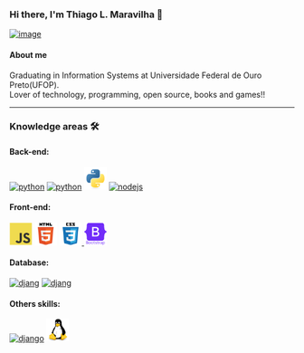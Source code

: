 ### Hi there, I'm Thiago L. Maravilha 👋

[![image](https://img.shields.io/badge/LinkedIn-0077B5?style=for-the-badge&logo=linkedin&logoColor=white)](https://www.linkedin.com/in/thiagomaravilha)
</br>
<h4>About me</h4>
Graduating in Information Systems at Universidade Federal de Ouro Preto(UFOP).</br>
Lover of technology, programming, open source, books and games!!
<hr>

### Knowledge areas 🛠
<h4>Back-end:</h4>
<a href="https://www.learn-c.org/" rel="nofollow"> <img src="https://cdn.jsdelivr.net/gh/devicons/devicon@latest/icons/c/c-original.svg" alt="python" width="40" height="40" style="max-width: 100%;"></a>
<a href="https://dev.java/learn/" rel="nofollow"> <img src="https://cdn.jsdelivr.net/gh/devicons/devicon@latest/icons/java/java-original-wordmark.svg" alt="python" width="40" height="40" style="max-width: 100%;"></a>
<a href="https://www.python.org" rel="nofollow"> <img src="https://raw.githubusercontent.com/devicons/devicon/master/icons/python/python-original.svg" alt="python" width="40" height="40" style="max-width: 100%;"></a>
<a href="https://www.php.net/" rel="nofollow"> <img src="https://cdn.jsdelivr.net/gh/devicons/devicon@latest/icons/php/php-original.svg" alt="nodejs" width="40" height="40" style="max-width: 100%;"></a>
<br>
<h4>Front-end:</h4>
<a href="https://developer.mozilla.org/en-US/docs/Web/JavaScript" rel="nofollow"> <img src="https://raw.githubusercontent.com/devicons/devicon/master/icons/javascript/javascript-original.svg" alt="javascript" width="40" height="40" style="max-width: 100%;"></a>
<a href="https://www.w3.org/html/" rel="nofollow"> <img src="https://raw.githubusercontent.com/devicons/devicon/master/icons/html5/html5-original-wordmark.svg" alt="html5" width="40" height="40" style="max-width: 100%;"></a>
<a href="https://www.w3schools.com/css/" rel="nofollow"> <img src="https://raw.githubusercontent.com/devicons/devicon/master/icons/css3/css3-original-wordmark.svg" alt="css3" width="40" height="40" style="max-width: 100%;">
</a> <a href="https://getbootstrap.com" rel="nofollow"> <img src="https://raw.githubusercontent.com/devicons/devicon/master/icons/bootstrap/bootstrap-plain-wordmark.svg" alt="bootstrap" width="40" height="40" style="max-width: 100%;"></a>
 <br>
 <h4>Database:</h4>
   <a href="https://www.mysql.com" rel="nofollow"> <img src="https://www.mysql.com/common/logos/logo-mysql-170x115.png" alt="djang" width="50" height="50" style="max-width: 100%;"></a>
   <a href="https://www.postgresql.org/" rel="nofollow"> <img src="https://img.icons8.com/color/240/000000/postgreesql.png" alt="djang" width="40" height="40" style="max-width: 100%;"></a>
<br>
<h4>Others skills:</h4>
  <a href="https://code.visualstudio.com/" rel="nofollow"> <img src="https://cdn.jsdelivr.net/gh/devicons/devicon@latest/icons/vscode/vscode-original-wordmark.svg" alt="django" width="50" height="50" style="max-width: 100%;"></a>
  
<a href="https://www.photoshop.com/en" rel="nofollow">
  <a href="https://www.linux.org/" rel="nofollow"> <img src="https://raw.githubusercontent.com/devicons/devicon/master/icons/linux/linux-original.svg" alt="linux" width="40" height="40" style="max-width: 100%;"></a>


